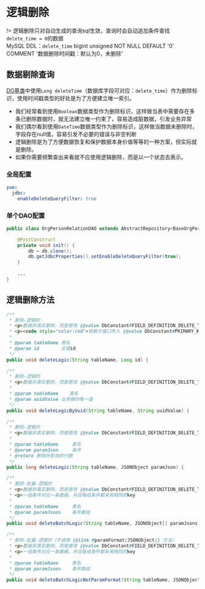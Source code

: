 # 逻辑删除
!> 逻辑删除只对自动生成的查询sql生效，查询时会自动追加条件查找`delete_time = 0`的数据<br>
MySQL DDL：`delete_time` bigint unsigned NOT NULL DEFAULT '0' COMMENT '数据删除时间戳：默认为0，未删除'

## 数据剔除查询
[DO基类](data/jdbc/DO基类.md)中使用`Long deleteTime`（数据库字段可对应：`delete_time`）作为删除标识，使用时间戳类型的好处是为了方便建立唯一索引。
- 我们经常看到使用`Boolean`数据类型作为删除标识，这样做当表中需要存在多条已删除数据时，就无法建立唯一约束了，容易造成脏数据，引发业务异常
- 我们偶尔看到使用`DateTime`数据类型作为删除标识，这样做当数据未删除时，字段存在null值，容易引发不必要的错误与非空判断
- 逻辑删除是为了方便数据恢复和保护数据本身价值等等的一种方案，但实际就是删除。
- 如果你需要频繁查出来看就不应使用逻辑删除，而是以一个状态去表示。

### 全局配置
```yml
yue:
  jdbc:
    enableDeleteQueryFilter: true
```

### 单个DAO配置
```java
public class OrgPersonRelationDAO extends AbstractRepository<BaseOrgPersonRelationDO> {

	@PostConstruct
	private void init() {
		db = db.clone();
		db.getJdbcProperties().setEnableDeleteQueryFilter(true);
	}
	
	...
}
```

## 逻辑删除方法
```java
/**
 * 删除-逻辑的
 * <p>数据非真实删除，而是更改 {@value DbConstant#FIELD_DEFINITION_DELETE_TIME} 字段值为时间戳，代表数据已删除
 * <p><code style="color:red">依赖于接口传入 {@value DbConstant#PRIMARY_KEY} 参数时慎用此方法</code>，避免有序主键被遍历风险，造成数据越权行为。推荐使用 {@link #deleteLogicByUuid(String, String)}</p>
 * 
 * @param tableName	表名
 * @param id     	主键id
 */
public void deleteLogic(String tableName, Long id) {

/**
 * 删除-逻辑的
 * <p>数据非真实删除，而是更改 {@value DbConstant#FIELD_DEFINITION_DELETE_TIME} 字段值为时间戳，代表数据已删除
 *
 * @param tableName    表名
 * @param uuidValue 业务键的唯一值
 */
public void deleteLogicByUuid(String tableName, String uuidValue) {

/**
 * 删除-逻辑的
 * <p>数据非真实删除，而是更改 {@value DbConstant#FIELD_DEFINITION_DELETE_TIME} 字段值为时间戳，代表数据已删除
 * 
 * @param tableName		表名
 * @param paramJson		条件
 * @return 删除所影响的行数
 */
public long deleteLogic(String tableName, JSONObject paramJson) {

/**
 * 删除-批量-逻辑的
 * <p>数据非真实删除，而是更改 {@value DbConstant#FIELD_DEFINITION_DELETE_TIME} 字段值为时间戳，代表数据已删除
 * <p>一组条件对应一条数据，并且每组条件都采用相同的key
 * 
 * @param tableName		表名
 * @param paramJsons	条件数组
 */
public void deleteBatchLogic(String tableName, JSONObject[] paramJsons) {

/**
 * 删除-批量-逻辑的（不调用 {@link #paramFormat(JSONObject)} 方法）
 * <p>数据非真实删除，而是更改 {@value DbConstant#FIELD_DEFINITION_DELETE_TIME} 字段值为时间戳，代表数据已删除
 * <p>一组条件对应一条数据，并且每组条件都采用相同的key
 *
 * @param tableName		表名
 * @param paramJsons	条件数组
 */
public void deleteBatchLogicNotParamFormat(String tableName, JSONObject[] paramJsons) {
```